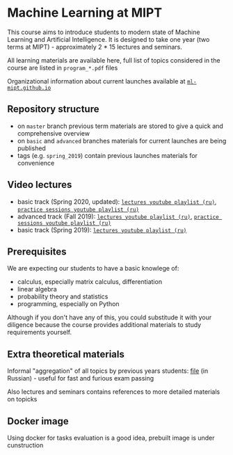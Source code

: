 # Machine Learning at MIPT
This course aims to introduce students to modern state of Machine Learning and Artificial Intelligence. It is designed to take one year (two terms at MIPT) - approximately 2 * 15 lectures and seminars.

All learning materials are available here, full list of topics considered in the course are listed in `program_*.pdf` files

Organizational information about current launches available at [`ml-mipt.github.io`](https://ml-mipt.github.io/)

## Repository structure

* on `master` branch previous term materials are stored
    to give a quick and comprehensive overview
* on `basic` and `advanced` branches materials for
    current launches are being published
* tags (e.g. `spring_2019`) contain previous launches materials for convenience

## Video lectures
* basic track (Spring 2020, updated): [`lectures youtube playlist (ru)`](https://www.youtube.com/playlist?list=PL4_hYwCyhAvZyW6qS58x4uElZgAkMVUvj), [`practice sessions youtube playlist (ru)`](https://www.youtube.com/playlist?list=PL4_hYwCyhAvYPOWn6e44RKxEfRWEsPA1z)
* advanced track (Fall 2019): [`lectures youtube playlist (ru)`](https://www.youtube.com/playlist?list=PL4_hYwCyhAvZeq93ssEUaR47xhvs7IhJM), [`practice sessions youtube playlist (ru)`](https://www.youtube.com/playlist?list=PL4_hYwCyhAvYvuHz_PKlEV-kOsK2bwUBg)
* basic track (Spring 2019): [`lectures youtube playlist (ru)`](https://www.youtube.com/playlist?list=PL4_hYwCyhAvasRqzz4w562ce0esEwS0Mt)

## Prerequisites

We are expecting our students to have a basic knowlege of:
* calculus, especially matrix calculus, differentiation
* linear algebra
* probability theory and statistics
* programming, especially on Python

Although if you don't have any of this, you could substitude it with your diligence because the course provides additional materials to study requirements yourself.

## Extra theoretical materials

Informal "aggregation" of all topics by previous years students: [file](https://github.com/ml-mipt/ml-mipt/blob/spring_2019/ML_informal_notes.pdf) (in Russian) - useful for fast and furious exam passing

Also lectures and seminars contains references to more detailed materials on topicks

## Docker image

Using docker for tasks evaluation is a good idea, prebuilt image is under cunstruction
